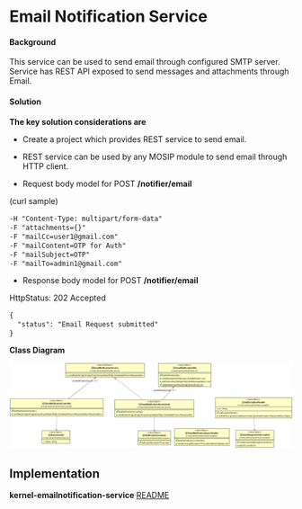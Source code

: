 # Email Notification Service

#### Background

This service can be used to send email through configured SMTP server. Service has REST API exposed to send messages and attachments through Email. 


#### Solution


**The key solution considerations are**


- Create a project which provides REST service to send email.


- REST service can be used by any MOSIP module to send email through HTTP client.


- Request body model for POST **/notifier/email**

(curl sample)

```
-H "Content-Type: multipart/form-data" 
-F "attachments={}" 
-F "mailCc=user1@gmail.com" 
-F "mailContent=OTP for Auth" 
-F "mailSubject=OTP" 
-F "mailTo=admin1@gmail.com"
```



- Response body model for POST **/notifier/email**

HttpStatus: 202 Accepted


```
{
  "status": "Email Request submitted"
}
```

**Class Diagram**



![Class Diagram](_images/kernel-emailnotification-cd.png)




## Implementation


**kernel-emailnotification-service** [README](../../../kernel/kernel-emailnotification-service/README.md)
